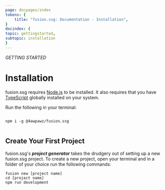```yaml
---
page: docpages/index
tokens: {
    title: "fusion.ssg: Documentation - Installation",
}
docindex: {
topic: gettingstarted,
subtopic: installation
}
---
```


<em>GETTING STARTED</em>

# Installation

<p class="info">fusion.ssg requires <a href="https://nodejs.org/en" target="_blank">Node.js</a> to be installed. It also requires that you have <a href="https://www.typescriptlang.org/" target="_blank">TypeScript</a> globally installed on your system.</p>

<article>
    <p>Run the following in your terminal:</p>
    <pre><code class="language-SHELL">
npm i -g @4awpawz/fusion.ssg
    </code></pre>
</article>

## Create Your First Project

<article>
<p>fusion.ssg's <em><b>project generator</b></em> takes the drudgery out of setting up a new fusion.ssg project. To create a new project, open your terminal and in a folder of your choice run the following commands:</p>

```shell
fusion new [project name]
cd [project name]
npm run development
```
</article>
